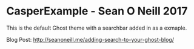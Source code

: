 # CasperExample - Sean O Neill 2017

This is the default Ghost theme with a searchbar added in as a exmaple.

Blog Post:  http://seanoneill.me/adding-search-to-your-ghost-blog/

